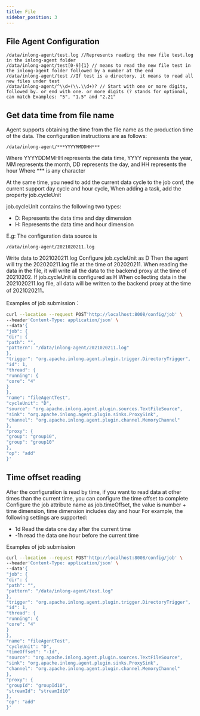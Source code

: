 ```yaml
---
title: File
sidebar_position: 3
---
```


## File Agent Configuration
```
/data/inlong-agent/test.log //Represents reading the new file test.log in the inlong-agent folder
/data/inlong-agent/test[0-9]{1} // means to read the new file test in the inlong-agent folder followed by a number at the end
/data/inlong-agent/test //If test is a directory, it means to read all new files under test
/data/inlong-agent/^\\d+(\\.\\d+)? // Start with one or more digits, followed by. or end with one. or more digits (? stands for optional, can match Examples: "5", "1.5" and "2.21"
```

## Get data time from file name

Agent supports obtaining the time from the file name as the production time of the data. The configuration instructions are as follows:
```
/data/inlong-agent/***YYYYMMDDHH***
```
Where YYYYDDMMHH represents the data time, YYYY represents the year, MM represents the month, DD represents the day, and HH represents the hour
Where *** is any character

At the same time, you need to add the current data cycle to the job conf, the current support day cycle and hour cycle,
When adding a task, add the property job.cycleUnit

job.cycleUnit contains the following two types:
- D: Represents the data time and day dimension
- H: Represents the data time and hour dimension

E.g:
The configuration data source is
```
/data/inlong-agent/2021020211.log
```
Write data to 2021020211.log
Configure job.cycleUnit as D
Then the agent will try the 202020211.log file at the time of 202020211. When reading the data in the file, it will write all the data to the backend proxy at the time of 20210202.
If job.cycleUnit is configured as H
When collecting data in the 2021020211.log file, all data will be written to the backend proxy at the time of 2021020211。

Examples of job submission：
```bash
curl --location --request POST'http://localhost:8008/config/job' \
--header'Content-Type: application/json' \
--data'{
"job": {
"dir": {
"path": "",
"pattern": "/data/inlong-agent/2021020211.log"
},
"trigger": "org.apache.inlong.agent.plugin.trigger.DirectoryTrigger",
"id": 1,
"thread": {
"running": {
"core": "4"
}
},
"name": "fileAgentTest",
"cycleUnit": "D",
"source": "org.apache.inlong.agent.plugin.sources.TextFileSource",
"sink": "org.apache.inlong.agent.plugin.sinks.ProxySink",
"channel": "org.apache.inlong.agent.plugin.channel.MemoryChannel"
},
"proxy": {
"group": "group10",
"group": "group10"
},
"op": "add"
}'
```

## Time offset reading
After the configuration is read by time, if you want to read data at other times than the current time, you can configure the time offset to complete
Configure the job attribute name as job.timeOffset, the value is number + time dimension, time dimension includes day and hour
For example, the following settings are supported:
- 1d Read the data one day after the current time
- -1h read the data one hour before the current time

Examples of job submission
```bash
curl --location --request POST'http://localhost:8008/config/job' \
--header'Content-Type: application/json' \
--data'{
"job": {
"dir": {
"path": "",
"pattern": "/data/inlong-agent/test.log"
},
"trigger": "org.apache.inlong.agent.plugin.trigger.DirectoryTrigger",
"id": 1,
"thread": {
"running": {
"core": "4"
}
},
"name": "fileAgentTest",
"cycleUnit": "D",
"timeOffset": "-1d",
"source": "org.apache.inlong.agent.plugin.sources.TextFileSource",
"sink": "org.apache.inlong.agent.plugin.sinks.ProxySink",
"channel": "org.apache.inlong.agent.plugin.channel.MemoryChannel"
},
"proxy": {
"groupId": "groupId10",
"streamId": "streamId10"
},
"op": "add"
}'
```